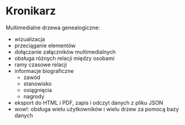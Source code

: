 # Kronikarz

Multimedialne drzewa genealogiczne:
* wizualizacja
* przeciąganie elementów
* dołączanie załączników multimedialnych
* obsługa różnych relacji między osobami
* ramy czasowe relacji
* informacje biograficzne
	*  zawód
	*  stanowisko
	*  osiągnięcia
	*  nagrody
* eksport do HTML i PDF, zapis i odczyt danych z pliku JSON
* wow!: obsługa wielu użytkowników i wielu drzew za pomocą bazy danych